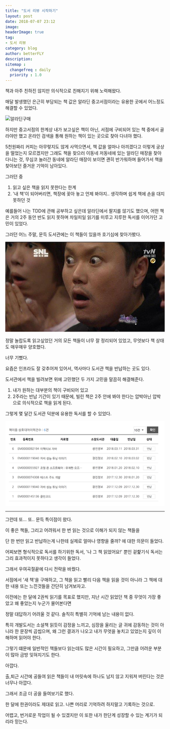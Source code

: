 ```yaml
---
title: "도서 리뷰 시작하기"
layout: post
date: 2018-07-07 23:12
image: 
headerImage: true
tag:
- 도서 리뷰
category: blog
author: betterFLY
description:
sitemap :
  changefreq : daily
  priority : 1.0
---
```


책과 아주 친하진 않지만 의식적으로 친해지기 위해 노력해왔다.

매달 발생했던 은근히 부담되는 책 값은 알라딘 중고서점이라는 유용한 곳에서 어느정도 해결할 수 있었다.

![알라딘구매](/asset/images/180707/aladin.png)

하지만 중고서점의 한계상 내가 보고싶은 책이 아닌, 서점에 구비되어 있는 책 중에서 골라야만 했고
온라인 검색을 통해 원하는 책이 있는 곳으로 찾아 다녀야 했다. 

5천원짜리 커피는 아무렇지도 않게 사먹으면서, 책 값을 얼마나 아끼겠다고 이렇게 궁상을 떨었는지 모르겠지만
그래도 책을 찾으러 이동네 저동네에 있는 알라딘 매장을 찾아 다니는 것, 무심코 놀러간 동네에 알라딘 매장이 보이면 괜히 반가워하며 들어가서 책을 찾아보던 즐거운 기억이 남아있다.

그러던 중 
1. 읽고 싶은 책을 읽지 못한다는 한계
2. '내 책'이 되어버리면, 책장에 꽂아 놓고 언제 봐야지.. 생각하며 쉽게 책에 손을 대지 못하던 것

예를들어 나는 TDD에 관해 공부하고 싶은데 알라딘에서 팔지를 않기도 했으며, 어떤 책은 거의 2주 동안 반도 읽지 못하며 차일피일 읽기를 미루고 지루한 독서를 이어가던 고민이 있었다.

그러던 어느 주말, 문득 도서관에는 이 책들이 있을까 호기심에 찾아가봤다.

![놀람](/assets/images/180707/jj1Lf.jpg)

정말 놀랍도록 읽고싶었던 거의 모든 책들이 너무 잘 정리되어 있었고, 무엇보다 책 상태도 매우매우 양호했다.

너무 기뻤다.

요즘은 인프라도 잘 갖추어져 있어서, 역사마다 도서관 책을 반납하는 곳도 있다.

도서관에서 책을 빌려보면 위에 고민했던 두 가지 고민을 말끔히 해결해준다.

1. 내가 원하는 대부분의 책이 구비되어 있고
2. 2주라는 반납 기간이 있기 때문에, 빌린 책은 2주 안에 봐야 한다는 압박아닌 압박으로 의식적으로 책을 읽게 된다.

그렇게 몇 달간 도서관 덕분에 유용한 독서를 할 수 있었다.

![도서관](/assets/images/180707/reading_list.png)

---

그런데 또...
또.. 문득 특이점이 왔다.

이 좋은 책들, 그리고 어려워서 한 번 읽는 것으로 이해가 되지 않는 책들을

단 한 번만 읽고 반납하는게 나한테 실제로 얼마나 영향을 줄까? 에 대한 의문이 들었다.

어찌보면 형식적으로 독서를 하기위한 독서, '나 그 책 읽었어요!' 뿐인 겉핥기식 독서는 그리 효과적이지 못하다고 생각이 들었다.

그래서 우여곡절끝에 다시 전략을 바꿨다.

서점에서 '새 책'을 구매하고, 그 책을 읽고 빨리 다음 책을 읽을 것이 아니라 그 책에 대한 내용 또는 느낀것들을 간단히 남겨보자고.

이전에는 한 달에 2권씩 읽기를 목표로 했지만, 지난 시간 읽었던 책 중 무엇이 가장 좋았고 왜 좋았는지 누군가 물어본다면

정말 대답하기 어려울 것 같다. 솔직히 특별히 기억에 남는 내용이 없다.

특히 개발도서는 소설책 읽듯이 감정을 느끼고, 심장을 울리는 글 귀에 감동하는 것이 아니라
한 문장씩 곱씹으며, 왜 그런 결과가 나오고 내가 무엇을 놓치고 있었는지 깊이 이해하며 읽어야 한다. 

그렇기 떄문에 일반적인 책들보다 읽는데도 많은 시간이 필요하고, 그만큼 어려운 부분이 많아 금방 잊혀지기도 한다.

아깝다.

출,퇴근 시간에 공들여 읽은 책들이 내 머릿속에 하나도 남지 않고 지워져 버린다는 것은 너무나 아깝다.

그래서 조금 더 공을 들여보기로 했다.

한 달에 한권이라도 제대로 읽고. 나쁜 머리로 기억하려 하지말고 기록하는 것으로.

어렵고, 번거로운 작업이 될 수 있겠지만 이 또한 내가 한단계 성장할 수 있는 계기가 되리라 믿는다.